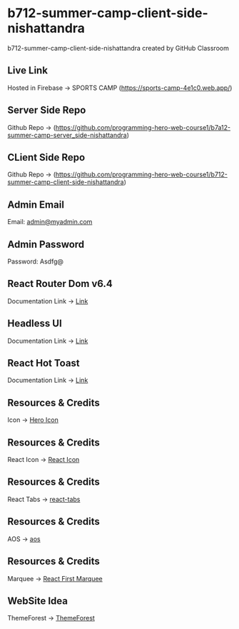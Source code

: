 # b712-summer-camp-client-side-nishattandra
b712-summer-camp-client-side-nishattandra created by GitHub Classroom


## Live Link
Hosted in Firebase -> SPORTS CAMP (https://sports-camp-4e1c0.web.app/)


## Server Side Repo
Github Repo -> (https://github.com/programming-hero-web-course1/b7a12-summer-camp-server_side-nishattandra)

## CLient Side Repo
Github Repo -> (https://github.com/programming-hero-web-course1/b712-summer-camp-client-side-nishattandra)

## Admin Email
Email: admin@myadmin.com
## Admin Password
Password: Asdfg@



## React Router Dom v6.4 
Documentation Link -> [Link](https://reactrouter.com/en/main/start/overview)

## Headless UI
Documentation Link -> [Link](https://headlessui.com/)

## React Hot Toast
Documentation Link -> [Link](https://react-hot-toast.com/docs)

## Resources & Credits
Icon -> [Hero Icon](https://heroicons.com/)

## Resources & Credits
React Icon -> [React Icon](https://react-icons.github.io/react-icons/)

## Resources & Credits
React Tabs -> [react-tabs](https://www.npmjs.com/package/react-tabs)

## Resources & Credits
AOS -> [aos](https://www.npmjs.com/package/aos)

## Resources & Credits
Marquee -> [React First Marquee](https://www.react-fast-marquee.com/)

## WebSite Idea
ThemeForest -> [ThemeForest](https://themeforest.net/)
